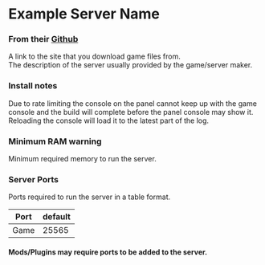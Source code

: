 # Example Server Name
### From their [Github](https://github.com/parkervcp/eggs)
A link to the site that you download game files from.  
The description of the server usually provided by the game/server maker.  

### Install notes
Due to rate limiting the console on the panel cannot keep up with the game console and the build will complete before the panel console may show it. Reloading the console will load it to the latest part of the log.

### Minimum RAM warning
Minimum required memory to run the server.


### Server Ports
Ports required to run the server in a table format.

| Port    | default |
|---------|---------|
| Game    | 25565   |

#### Mods/Plugins may require ports to be added to the server.

